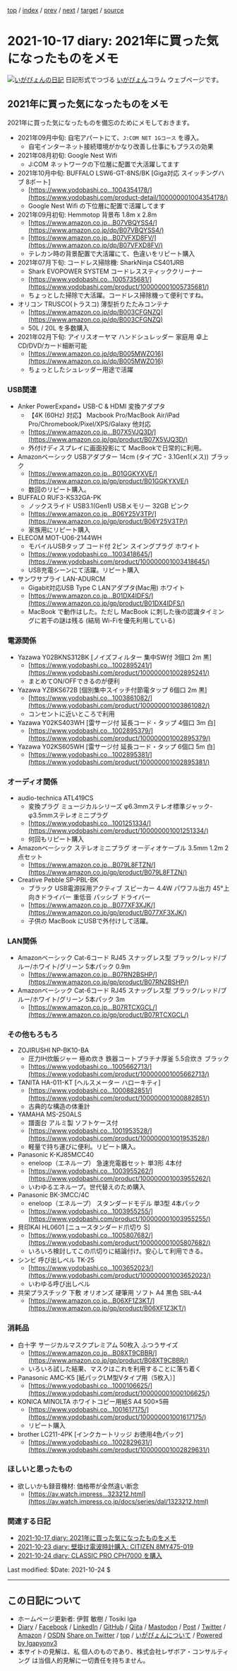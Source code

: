 [top](../index.html) 
 / [index](index.html) 
 / [prev](ig210606.html) 
 / [next](ig211023.html) 
 / [target](https://www.igapyon.jp/igapyon/diary/2021/ig211017.html) 
 / [source](https://github.com/igapyon/diary/blob/master/2021/ig211017.src.md) 

2021-10-17 diary: 2021年に買った気になったものをメモ
=====================================================================================================
[![いがぴょんの日記](https://www.igapyon.jp/igapyon/diary/images/iga202308_256.jpg "いがぴょん")](https://www.igapyon.jp/igapyon/diary/memo/memoigapyon.html) 日記形式でつづる [いがぴょん](https://www.igapyon.jp/igapyon/diary/memo/memoigapyon.html)コラム ウェブページです。

## 2021年に買った気になったものをメモ

2021年に買った気になったものを備忘のためにメモしておきます。

* 2021年09月中旬: 自宅アパートにて、`J:COM NET 1Gコース` を導入。
    * 自宅インターネット接続環境がかなり改善し仕事にもプラスの効果
* 2021年08月初旬: Google Nest Wifi
    * J:COM ネットワークの下位層に配置で大活躍してます
* 2021年10月中旬: BUFFALO LSW6-GT-8NS/BK [Giga対応 スイッチングハブ 8ポート]
    * [https://www.yodobashi.co...1004354178/](https://www.yodobashi.com/product-detail/100000001004354178/)
    * Google Nest Wifi の下位層に配置で活躍してます
* 2021年09月初旬: Hemmotop 背景布 1.8m x 2.8m
    * [https://www.amazon.co.jp...B07VBQYSS4/](https://www.amazon.co.jp/dp/B07VBQYSS4/)
    * [https://www.amazon.co.jp...B07VFXD8FV/](https://www.amazon.co.jp/dp/B07VFXD8FV/)
    * テレカン時の背景配置で大活躍にて、色違いをリピート購入
* 2021年07月下旬: コードレス掃除機: SharkNinja CS401JRB
    * Shark EVOPOWER SYSTEM コードレススティッククリーナー
    * [https://www.yodobashi.co...1005735681/](https://www.yodobashi.com/product/100000001005735681/)
    * ちょっとした掃除で大活躍。コードレス掃除機って便利ですね。
* オリコン TRUSCO(トラスコ) 薄型折りたたみコンテナ
    * [https://www.amazon.co.jp/dp/B003CFGNZQ](https://www.amazon.co.jp/dp/B003CFGNZQ)
    * 50L / 20L を多数購入
* 2021年02月下旬: アイリスオーヤマ ハンドシュレッダー 家庭用 卓上 CD/DVD/カード細断可能
    * [https://www.amazon.co.jp/dp/B005MWZO16](https://www.amazon.co.jp/dp/B005MWZO16)
    * ちょっとしたシュレッダー用途で活躍

### USB関連

* Anker PowerExpand+ USB-C & HDMI 変換アダプタ
    * 【4K (60Hz) 対応】 Macbook Pro/MacBook Air/iPad Pro/Chromebook/Pixel/XPS/Galaxy 他対応
    * [https://www.amazon.co.jp...B07X5VJQ3D/](https://www.amazon.co.jp/gp/product/B07X5VJQ3D/)
    * 外付けディスプレイに画面投影にて MacBookで日常的に利用。
* Amazonベーシック USBアダプター 14cm (タイプC - 3.1Gen1(メス)) ブラック
    * [https://www.amazon.co.jp...B01GGKYXVE/](https://www.amazon.co.jp/gp/product/B01GGKYXVE/)
    * 数回のリピート購入。
* BUFFALO RUF3-KS32GA-PK
    * ノックスライド USB3.1(Gen1) USBメモリー 32GB ピンク
    * [https://www.amazon.co.jp...B06Y25V3TP/](https://www.amazon.co.jp/gp/product/B06Y25V3TP/)
    * 家族用にリピート購入
* ELECOM MOT-U06-2144WH
    * モバイルUSBタップ コード付 2ピン スイングプラグ ホワイト
    * [https://www.yodobashi.co...1003418645/](https://www.yodobashi.com/product/100000001003418645/)
    * USB充電シーンにて活躍。リピート購入
* サンワサプライ LAN-ADURCM
    * Gigabit対応USB Type C LANアダプタ(Mac用) ホワイト
    * [https://www.amazon.co.jp...B01DX4IDFS/](https://www.amazon.co.jp/gp/product/B01DX4IDFS/)
    * MacBook で動作はした。ただし MacBook に刺した後の認識タイミングに若干の謎は残る (結局 Wi-Fiを優先利用している)

### 電源関係

* Yazawa Y02BKNS312BK [ノイズフィルター 集中SW付 3個口 2m 黒]
    * [https://www.yodobashi.co...1002895241/](https://www.yodobashi.com/product/100000001002895241/)
    * まとめてON/OFFできるのが便利
* Yazawa YZBKS672B [個別集中スイッチ付節電タップ 6個口 2m 黒]
    * [https://www.yodobashi.co...1003861082/](https://www.yodobashi.com/product/100000001003861082/)
    * コンセントに近いところで利用
* Yazawa Y02KS403WH [雷サージ付 延長コード・タップ 4個口 3m 白]
    * [https://www.yodobashi.co...1002895379/](https://www.yodobashi.com/product/100000001002895379/)
* Yazawa Y02KS605WH [雷サージ付 延長コード・タップ 6個口 5m 白]
    * [https://www.yodobashi.co...1002895381/](https://www.yodobashi.com/product/100000001002895381/)

### オーディオ関係

* audio-technica ATL419CS
    * 変換プラグ ミュージカルシリーズ φ6.3mmステレオ標準ジャック-φ3.5mmステレオミニプラグ
    * [https://www.yodobashi.co...1001251334/](https://www.yodobashi.com/product/100000001001251334/)
    * 何回もリピート購入
* Amazonベーシック ステレオミニプラグ オーディオケーブル 3.5mm 1.2m 2点セット
    * [https://www.amazon.co.jp...B079L8FTZN/](https://www.amazon.co.jp/gp/product/B079L8FTZN/)
* Creative Pebble SP-PBL-BK
    * ブラック USB電源採用アクティブ スピーカー 4.4W パワフル出力 45°上向きドライバー 重低音 パッシブ ドライバー 
    * [https://www.amazon.co.jp...B077XF3XJK/](https://www.amazon.co.jp/gp/product/B077XF3XJK/)
    * 子供の MacBook にUSBで外付けして活躍。

### LAN関係

* Amazonベーシック Cat-6コード RJ45 スナッグレス型 ブラック/レッド/ブルー/ホワイト/グリーン 5本パック 0.9m
    * [https://www.amazon.co.jp...B07RN2BSHP/](https://www.amazon.co.jp/gp/product/B07RN2BSHP/)
* Amazonベーシック Cat-6コード RJ45 スナッグレス型 ブラック/レッド/ブルー/ホワイト/グリーン 5本パック 3m
    * [https://www.amazon.co.jp...B07RTCXGCL/](https://www.amazon.co.jp/gp/product/B07RTCXGCL/)

### その他もろもろ

* ZOJIRUSHI NP-BK10-BA
    * 圧力IH炊飯ジャー 極め炊き 鉄器コートプラチナ厚釜 5.5合炊き ブラック
    * [https://www.yodobashi.co...1005662713/](https://www.yodobashi.com/product/100000001005662713/)
* TANITA HA-011-KT [ヘルスメーター ハローキティ]
    * [https://www.yodobashi.co...1000882851/](https://www.yodobashi.com/product/100000001000882851/)
    * 古典的な構造の体重計
* YAMAHA MS-250ALS
    * 譜面台 アルミ製 ソフトケース付
    * [https://www.yodobashi.co...1001953528/](https://www.yodobashi.com/product/100000001001953528/)
    * 軽量で持ち運びに便利。リピート購入。
* Panasonic K-KJ85MCC40
    * eneloop（エネループ） 急速充電器セット 単3形 4本付
    * [https://www.yodobashi.co...1003955262/](https://www.yodobashi.com/product/100000001003955262/)
    * いわゆるエネループ。世代替えのため購入
* Panasonic BK-3MCC/4C
    * eneloop（エネループ） スタンダードモデル 単3型 4本パック
    * [https://www.yodobashi.co...1003955255/](https://www.yodobashi.com/product/100000001003955255/)
* 貝印KAI HL0601 [ニュースタンダード爪切り S]
    * [https://www.yodobashi.co...1005807682/](https://www.yodobashi.com/product/100000001005807682/)
    * いろいろ検討してこの爪切りに結論付け。安心して利用できる。
* シンビ 呼び出しベル TK-25
    * [https://www.yodobashi.co...1003652023/](https://www.yodobashi.com/product/100000001003652023/)
    * いわゆる呼び出しベル
* 共栄プラスチック 下敷 オリオンズ 硬筆用 ソフト A4 黒色 SBL-A4
    * [https://www.amazon.co.jp...B06XF1Z3KT/](https://www.amazon.co.jp/gp/product/B06XF1Z3KT/)

### 消耗品

* 白十字 サージカルマスクプレミアム 50枚入 ふつうサイズ
    * [https://www.amazon.co.jp...B08XT9CBBR/](https://www.amazon.co.jp/gp/product/B08XT9CBBR/)
    * いろいろ試した結果、マスクはこれを利用することに落ち着く
* Panasonic AMC-K5 [紙パックLM型Vタイプ用（5枚入）]
    * [https://www.yodobashi.co...1000106625/](https://www.yodobashi.com/product/100000001000106625/)
* KONICA MINOLTA ホワイトコピー用紙S A4 500×5冊
    * [https://www.yodobashi.co...1001617175/](https://www.yodobashi.com/product/100000001001617175/)
    * リピート購入
* brother LC211-4PK [インクカートリッジ お徳用4色パック]
    * [https://www.yodobashi.co...1002829631/](https://www.yodobashi.com/product/100000001002829631/)

### ほしいと思ったもの

* 欲しいかも録音機材: 価格帯が全然違い断念
    * [https://av.watch.impress...323212.html](https://av.watch.impress.co.jp/docs/series/dal/1323212.html)

### 関連する日記

- [2021-10-17 diary: 2021年に買った気になったものをメモ](https://www.igapyon.jp/igapyon/diary/2021/ig211017.html)
- [2021-10-23 diary: 壁掛け電波時計購入: CITIZEN 8MY475-019](https://www.igapyon.jp/igapyon/diary/2021/ig211023.html)
- [2021-10-24 diary: CLASSIC PRO CPH7000 を購入](https://www.igapyon.jp/igapyon/diary/2021/ig211024.html)

Last modified: $Date: 2021-10-24 $


----------------------------------------------------------------------------------------------------

## この日記について

* ホームページ更新者: 伊賀 敏樹 / Tosiki Iga
* [Diary](https://www.igapyon.jp/igapyon/diary/) / [Facebook](https://www.facebook.com/igapyon) / [LinkedIn](https://www.linkedin.com/in/toshikiiga) / [GitHub](https://github.com/igapyon) / [Qiita](https://qiita.com/igapyon) / [Mastodon](https://social.vivaldi.net/@igapyon) / [Post](https://post.news/igapyon) / [Twitter](https://twitter.com/ToshikiIga) / [Amazon](https://www.amazon.co.jp/%E4%BC%8A%E8%B3%80-%E6%95%8F%E6%A8%B9/e/B004LTQWCQ) / [OSDN](https://ja.osdn.net/users/iga/)
[Share on Twitter](https://twitter.com/intent/tweet?hashtags=igapyon%2Cdiary%2C%E3%81%84%E3%81%8C%E3%81%B4%E3%82%87%E3%82%93&text=2021%E5%B9%B4%E3%81%AB%E8%B2%B7%E3%81%A3%E3%81%9F%E6%B0%97%E3%81%AB%E3%81%AA%E3%81%A3%E3%81%9F%E3%82%82%E3%81%AE%E3%82%92%E3%83%A1%E3%83%A2&url=https%3A%2F%2Fwww.igapyon.jp%2Figapyon%2Fdiary%2F2021%2Fig211017.html) / [top](../index.html) / [いがぴょんについて](https://www.igapyon.jp/igapyon/diary/memo/memoigapyon.html) / [Powered by Igapyonv3](https://github.com/igapyon/igapyonv3)
* 本サイトの見解は、私 個人のものであり、株式会社レザボア・コンサルティング は当個人的見解に一切責任を持ちません。 
